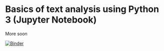 # Basics of text analysis using Python 3 (Jupyter Notebook)
More soon

[![Binder](http://mybinder.org/badge.svg)](https://mybinder.org/mjlavin80/basics_of_text_analysis_in_python)
